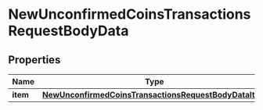 

# NewUnconfirmedCoinsTransactionsRequestBodyData


## Properties

Name | Type | Description | Notes
------------ | ------------- | ------------- | -------------
**item** | [**NewUnconfirmedCoinsTransactionsRequestBodyDataItem**](NewUnconfirmedCoinsTransactionsRequestBodyDataItem.md) |  | 




